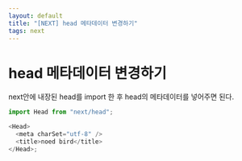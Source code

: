 ```yaml
---
layout: default
title: "[NEXT] head 메타데이터 변경하기"
tags: next
---
```


# head 메타데이터 변경하기

next안에 내장된 head를 import 한 후 head의 메타데이터를 넣어주면 된다.

```js
import Head from "next/head";

<Head>
  <meta charSet="utf-8" />
  <title>noed bird</title>
</Head>;
```
